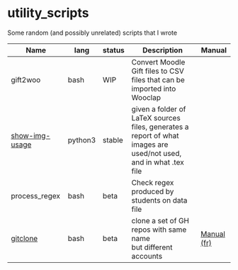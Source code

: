 # utility_scripts
Some random (and possibly unrelated) scripts that I wrote

|      Name      |  lang   | status | Description | Manual |
|----------------|---------|--------|-------------|--------|
|    gift2woo    |   bash  |   WIP  | Convert Moodle Gift files to CSV files that can be imported into Wooclap | |
| [show-img-usage](prod/show-img-usage) | python3 | stable | given a folder of LaTeX sources files, generates a report of what images are used/not used, and in what .tex file | |
| process_regex  |  bash   |  beta  | Check regex produced by students on data file |  |
| [gitclone](prod/gitclone) | bash    |  beta  | clone a set of GH repos with same name <br> but different accounts | [Manual (fr)](prod/gitclone.md) |


